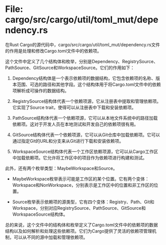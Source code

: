# File: cargo/src/cargo/util/toml_mut/dependency.rs

在Rust Cargo的源代码中，cargo/src/cargo/util/toml_mut/dependency.rs文件的作用是处理和修改Cargo.toml文件中的依赖项。

这个文件中定义了几个结构体和枚举，分别是Dependency、RegistrySource、PathSource、GitSource和WorkspaceSource。它们的作用如下：

1. Dependency结构体是一个表示依赖项的数据结构，它包含依赖项的名称、版本范围、可选的路径和其他字段。这个结构体用于将Cargo.toml文件中的依赖项解析成可操作的数据结构。

2. RegistrySource结构体代表一个依赖项源，它从注册表中提取和管理依赖项。它实现了Source trait，使得可以从注册表中下载和安装依赖项。

3. PathSource结构体代表一个依赖项源，它可以从本地文件系统中的路径加载依赖项。这对于开发人员在本地测试和开发自己的依赖项很有用。

4. GitSource结构体代表一个依赖项源，它可以从Git仓库中加载依赖项。它可以通过指定Git的URL和分支来从Git进行下载和安装依赖项。

5. WorkspaceSource结构体代表一个工作区依赖项源，它可以从Cargo工作区中加载依赖项。它允许将工作区中的项目作为依赖项进行构建和测试。

此外，还有两个枚举类型：MaybeWorkspace和Source。

- MaybeWorkspace枚举表示可能是工作区的某个位置。它有两个变体：Workspace和NonWorkspace，分别表示是工作区中的位置和非工作区的位置。

- Source枚举表示依赖项的源类型，它有四个变体：Registry、Path、Git和Workspace，分别对应RegistrySource、PathSource、GitSource和WorkspaceSource结构体。

总的来说，这个文件中的结构体和枚举定义了Cargo.toml文件中的依赖项的数据结构以及如何解析和处理这些依赖项。它们为Cargo提供了灵活的依赖项管理机制，可以从不同的源中加载和管理依赖项。


